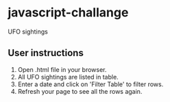 # javascript-challange
UFO sightings

## User instructions ##
1. Open .html file in your browser. 
2. All UFO sightings are listed in table. 
3. Enter a date and click on 'Filter Table' to filter rows. 
4. Refresh your page to see all the rows again.  
